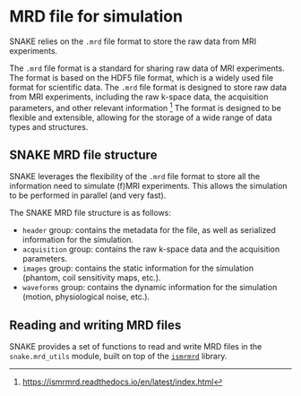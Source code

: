 # MRD file for simulation

SNAKE relies on the `.mrd` file format to store the raw data from MRI experiments.

The `.mrd` file format is a standard for sharing raw data of MRI experiments. 
The format is based on the HDF5 file format, which is a widely used file format for scientific data. 
The `.mrd` file format is designed to store raw data from MRI experiments, including the raw k-space data, the acquisition parameters, and other relevant information [^1]
The format is designed to be flexible and extensible, allowing for the storage of a wide range of data types and structures. 

[^1]: https://ismrmrd.readthedocs.io/en/latest/index.html 

## SNAKE MRD file structure 

SNAKE leverages the flexibility of the `.mrd` file format to store all the information need to simulate (f)MRI experiments. 
This allows the simulation to be performed in parallel (and very fast). 

The SNAKE MRD file structure is as follows: 

 - `header` group: contains the metadata for the file, as well as serialized information for the simulation. 
 - `acquisition` group: contains the raw k-space data and the acquisition parameters. 
 - `images` group: contains the static information for the simulation (phantom, coil sensitivity maps, etc.).
 - `waveforms` group: contains the dynamic information for the simulation (motion, physiological noise, etc.).
 
 
## Reading and writing MRD files

SNAKE provides a set of functions to read and write MRD files in the `snake.mrd_utils` module, built on top of the [`ismrmrd`](https://github.com/ismrmrd/ismrmrd-python) library. 




 


